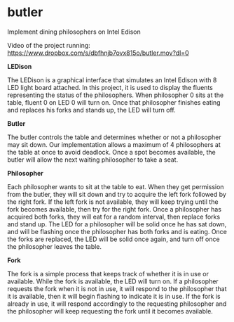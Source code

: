 # butler
Implement dining philosophers on Intel Edison

Video of the project running:
https://www.dropbox.com/s/dbfhnjb7ovx815o/butler.mov?dl=0

<b>LEDison</b></br>
<p>The LEDison is a graphical interface that simulates an Intel Edison with 8 LED light board attached. In this project, it is used to display the fluents representing the status of the philosophers. When philosopher 0 sits at the table, fluent 0 on LED 0 will turn on. Once that philosopher finishes eating and replaces his forks and stands up, the LED will turn off.</p>
<b>Butler</b></br>
<p>The butler controls the table and determines whether or not a philosopher may sit down. Our implementation allows a maximum of 4 philosophers at the table at once to avoid deadlock. Once a spot becomes available, the butler will allow the next waiting philosopher to take a seat.</p>
<b>Philosopher</b></br>
<p>Each philosopher wants to sit at the table to eat. When they get permission from the butler, they will sit down and try to acquire the left fork followed by the right fork. If the left fork is not available, they will keep trying until the fork becomes available, then try for the right fork. Once a philosopher has acquired both forks, they will eat for a random interval, then replace forks and stand up. The LED for a philosopher will be solid once he has sat down, and will be flashing once the philosopher has both forks and is eating. Once the forks are replaced, the LED will be solid once again, and turn off once the philosopher leaves the table.</p>
<b>Fork</b></br>
<p>The fork is a simple process that keeps track of whether it is in use or available. While the fork is available, the LED will turn on. If a philosopher requests the fork when it is not in use, it will respond to the philosopher that it is available, then it will begin flashing to indicate it is in use. If the fork is already in use, it will respond accordingly to the requesting philosopher and the philosopher will keep requesting the fork until it becomes available.</p>

